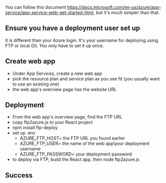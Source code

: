 You can follow this document https://docs.microsoft.com/en-us/azure/app-service/app-service-web-get-started-html, but it's much simpler than that.

## Ensure you have a deployment user set up
It is different than your Azure login. It's your username for deploying using FTP or local Git. You only have to set it up once.

## Create web app
* Under App Services, create a new web app
* pick the resource plan and service plan as you see fit (you usually want to use an existing one)
* the web app's overview page has the website URL

## Deployment
* From the web app's overview page, find the FTP URL
* copy ftp2azure.js to your React project
* npm install ftp-deploy
* set up .env
  * AZURE_FTP_HOST= the FTP URL you found earlier
  * AZURE_FTP_USER= the name of the web app\your deployment username
  * AZURE_FTP_PASSWORD= your deployment password
* to deploy via FTP, build the React app, then node ftp2azure.js

## Success

